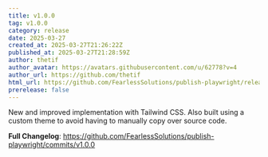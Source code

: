 ```yaml
---
title: v1.0.0
tag: v1.0.0
category: release
date: 2025-03-27
created_at: 2025-03-27T21:26:22Z
published_at: 2025-03-27T21:28:59Z
author: thetif
author_avatar: https://avatars.githubusercontent.com/u/62778?v=4
author_url: https://github.com/thetif
html_url: https://github.com/FearlessSolutions/publish-playwright/releases/tag/v1.0.0
prerelease: false
---
```


New and improved implementation with Tailwind CSS. Also built using a custom theme  to avoid having to manually copy over source code.

**Full Changelog**: https://github.com/FearlessSolutions/publish-playwright/commits/v1.0.0

